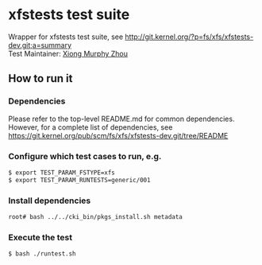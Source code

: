 # xfstests test suite
Wrapper for xfstests test suite, see http://git.kernel.org/?p=fs/xfs/xfstests-dev.git;a=summary \
Test Maintainer: [Xiong Murphy Zhou](mailto:xzhou@redhat.com)

## How to run it

### Dependencies
Please refer to the top-level README.md for common dependencies. However, for a complete list of dependencies, see https://git.kernel.org/pub/scm/fs/xfs/xfstests-dev.git/tree/README 

### Configure which test cases to run, e.g.
```bash
$ export TEST_PARAM_FSTYPE=xfs
$ export TEST_PARAM_RUNTESTS=generic/001
```
### Install dependencies
```bash
root# bash ../../cki_bin/pkgs_install.sh metadata
```
### Execute the test
```bash
$ bash ./runtest.sh
```
